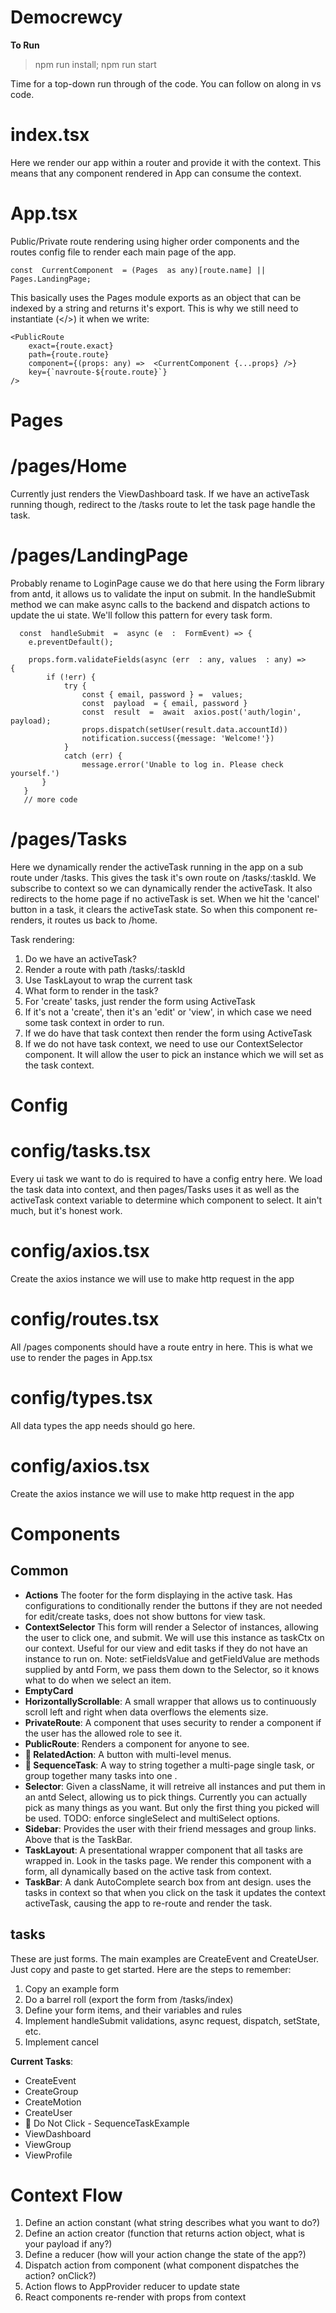 # Democrewcy

**To Run**

> npm run install; npm run start

  Time for a top-down run through of the code. You can follow on along in vs code.
  
# index.tsx

Here we render our app within a router and provide it with the context. This means that any component rendered in App can consume the context.

  

# App.tsx

Public/Private route rendering using higher order components and the routes config file to render each main page of the app. 

    const  CurrentComponent  = (Pages  as any)[route.name] ||  Pages.LandingPage;

This basically uses the Pages module exports as an object that can be indexed by a string and returns it's export. This is why we still need to instantiate (</>) it when we write:
  

    <PublicRoute
	    exact={route.exact}
	    path={route.route}
	    component={(props: any) =>  <CurrentComponent {...props} />}
	    key={`navroute-${route.route}`}
    />


# Pages


# /pages/Home

Currently just renders the ViewDashboard task. If we have an activeTask running though, redirect to the /tasks route to let the task page handle the task.
  

# /pages/LandingPage

Probably rename to LoginPage cause we do that here using the Form library from antd, it allows us to validate the input on submit. In the handleSubmit method we can make async calls to the backend and dispatch actions to update the ui state. We'll follow this pattern for every task form.

	  const  handleSubmit  =  async (e  :  FormEvent) => {
	    e.preventDefault();
    
	    props.form.validateFields(async (err  : any, values  : any) => 			{
		    if (!err) {
			    try {
				    const { email, password } =  values;
				    const  payload  = { email, password }
				    const  result  =  await  axios.post('auth/login', payload);
				    props.dispatch(setUser(result.data.accountId))
				    notification.success({message: 'Welcome!'})
			    }
			    catch (err) {
					message.error('Unable to log in. Please check yourself.')
	       }
       } 
       // more code
       
 



# /pages/Tasks

Here we dynamically render the activeTask running in the app on a sub route under /tasks. This gives the task it's own route on /tasks/:taskId. We subscribe to context so we can dynamically render the activeTask. It also redirects to the home page if no activeTask is set. When we hit the 'cancel' button in a task, it clears the activeTask state. So when this component re-renders, it routes us back to /home.

Task rendering: 
1. Do we have an activeTask?
2. Render a route with path /tasks/:taskId
3. Use TaskLayout to wrap the current task
4. What form to render in the task?
5. For 'create' tasks, just render the form using ActiveTask
6. If it's not a 'create', then it's an 'edit' or 'view', in which case we need some task context in order to run. 
7. If we do have that task context then render the form using ActiveTask
8. If we do not have task context, we need to use our ContextSelector component. It will allow the user to pick an instance which we will set as the task context.

  
  # Config
  

# config/tasks.tsx

Every ui task we want to do is required to have a config entry here. We load the task data into context, and then pages/Tasks uses it as well as the activeTask context variable to determine which component to select. It ain't much, but it's honest work.

  

# config/axios.tsx

Create the axios instance we will use to make http request in the app

  

# config/routes.tsx

All /pages components should have a route entry in here. This is what we use to render the pages in App.tsx

  

# config/types.tsx

All data types the app needs should go here.

  

# config/axios.tsx

Create the axios instance we will use to make http request in the app



  # Components

## Common
- **Actions** The footer for the form displaying in the active task. Has configurations to conditionally render the buttons if they are not needed for edit/create tasks, does not show buttons for view task.
- **ContextSelector** This form will render a Selector of instances, allowing the user to click one, and submit. We will use this instance as taskCtx on our context. Useful for our view and edit tasks if they do not have an instance to run on. Note: setFieldsValue and getFieldValue are methods supplied by antd Form, we pass them down to the Selector, so it knows what to do when we select an item.
- **EmptyCard**
- **HorizontallyScrollable**: A small wrapper that allows us to continuously scroll left and right when data overflows the elements size.
- **PrivateRoute**: A component that uses security to render a component if the user has the allowed role to see it.
- **PublicRoute**: Renders a component for anyone to see.
- **:wrench: RelatedAction**: A button with multi-level menus.
- **:wrench: SequenceTask**: A way to string together a multi-page single task, or group together many tasks into one . 
- **Selector**: Given a className, it will retreive all instances and put them in an antd Select, allowing us to pick things. Currently you can actually pick as many things as you want. But only the first thing you picked will be used. TODO: enforce singleSelect and multiSelect options.
- **Sidebar**: Provides the user with their friend messages and group links. Above that is the TaskBar.
- **TaskLayout**: A presentational wrapper component that all tasks are wrapped in. Look in the tasks page. We render this component with a form, all dynamically based on the active task from context.  
- **TaskBar**: A dank AutoComplete search box from ant design. uses the tasks in context so that when you click on the task it updates the context activeTask, causing the app to re-route and render the task.

## tasks
These are just forms. The main examples are CreateEvent and CreateUser. Just copy and paste to get started. Here are the steps to remember:
1. Copy an example form
2. Do a barrel roll (export the form from /tasks/index)
3. Define your form items, and their variables and rules
4. Implement handleSubmit validations, async request, dispatch, setState, etc.
5. Implement cancel

**Current Tasks**:
- CreateEvent
- CreateGroup
- CreateMotion
- CreateUser
- :wrench: Do Not Click - SequenceTaskExample
- ViewDashboard
- ViewGroup
- ViewProfile

  

# Context Flow

1. Define an action constant (what string describes what you want to do?)
2. Define an action creator (function that returns action object, what is your payload if any?)
3. Define a reducer (how will your action change the state of the app?)
4. Dispatch action from component (what component dispatches the action? onClick?)
7. Action flows to AppProvider reducer to update state
8. React components re-render with props from context 
